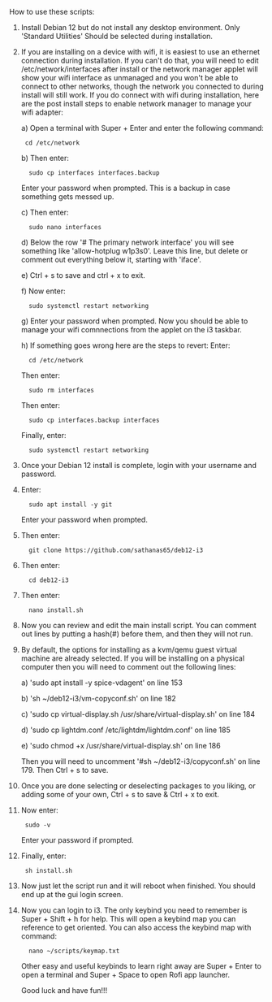 How to use these scripts:

1. Install Debian 12 but do not install any desktop environment. Only 'Standard Utilities' Should be selected during installation.
2. If you are installing on a device with wifi, it is easiest to use an ethernet connection during installation. 
   If you can't do that, you will need to edit /etc/network/interfaces after install or the network manager applet will show your
   wifi interface as unmanaged and you won't be able to connect to other networks, though the network you connected to during install
   will still work. If you do connect with wifi during installation, here are the post install steps to enable network manager to manage
   your wifi adapter:
   
     a) Open a terminal with Super + Enter and enter the following command:
   
        cd /etc/network
   
     b) Then enter:
   
         sudo cp interfaces interfaces.backup
      Enter your password when prompted. This is a backup in case something gets messed up.
   
     c) Then enter:

         sudo nano interfaces
     d) Below the row '# The primary network interface' you will see something like 'allow-hotplug w1p3s0'. Leave this line, but delete
        or comment out everything below it, starting with 'iface'.
   
     e) Ctrl + s to save and ctrl + x to exit.
   
     f) Now enter:

         sudo systemctl restart networking
   
     g) Enter your password when prompted. Now you should be able to manage your wifi comnnections from the applet on the i3 taskbar.
   
     h) If something goes wrong here are the steps to revert:
   Enter:
   
         cd /etc/network
   Then enter:

         sudo rm interfaces
   
   Then enter:

         sudo cp interfaces.backup interfaces
   Finally, enter:
   
         sudo systemctl restart networking
   
3. Once your Debian 12 install is complete, login with your username and password.
4. Enter:

         sudo apt install -y git
   Enter your password when prompted. 
5. Then enter:

         git clone https://github.com/sathanas65/deb12-i3
6. Then enter:

         cd deb12-i3
7. Then enter:

         nano install.sh
8. Now you can review and edit the main install script. You can comment out lines by putting a hash(#) before them, and then they will not run.
9. By default, the options for installing as a kvm/qemu guest virtual machine are already selected. If you will be installing on a physical computer
    then you will need to comment out the following lines:
    
    a) 'sudo apt install -y spice-vdagent' on line 153
    
    b) 'sh ~/deb12-i3/vm-copyconf.sh' on line 182
    
    c) 'sudo cp virtual-display.sh /usr/share/virtual-display.sh' on line 184
    
    d) 'sudo cp lightdm.conf /etc/lightdm/lightdm.conf' on line 185
    
    e) 'sudo chmod +x /usr/share/virtual-display.sh' on line 186
    
    Then you will need to uncomment '#sh ~/deb12-i3/copyconf.sh' on line 179. Then Ctrl + s to save.
    
10. Once you are done selecting or deselecting packages to you liking, or adding some of your own, Ctrl + s to save & Ctrl + x to exit.
11. Now enter:

         sudo -v
    Enter your password if prompted.
12. Finally, enter:

         sh install.sh
13. Now just let the script run and it will reboot when finished. You should end up at the gui login screen.
14. Now you can login to i3. The only keybind you need to remember is Super + Shift + h for help. This will open a keybind map you can reference to
    get oriented. You can also access the keybind map with command:

          nano ~/scripts/keymap.txt

    Other easy and useful keybinds to learn right away are Super + Enter to open a terminal and Super + Space to open Rofi app launcher.
    
    Good luck and have fun!!!
